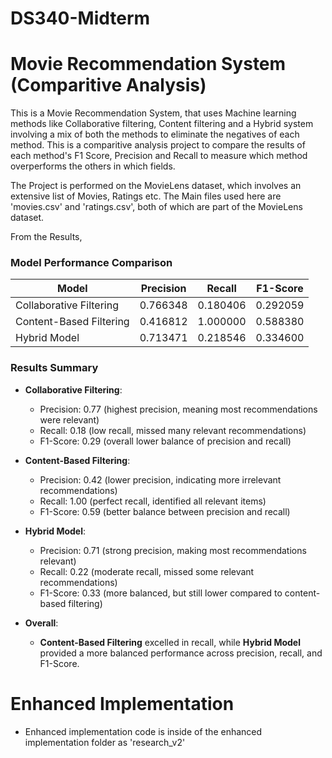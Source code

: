 # DS340-Midterm

# Movie Recommendation System (Comparitive Analysis)

This is a Movie Recommendation System, that uses Machine learning methods like Collaborative filtering, Content filtering and a Hybrid system involving a mix of both the methods to eliminate the negatives of each method. This is a comparitive analysis project to compare the results of each method's F1 Score, Precision and Recall to measure which method overperforms the others in which fields. 

The Project is performed on the MovieLens dataset, which involves an extensive list of Movies, Ratings etc. The Main files used here are 'movies.csv' and 'ratings.csv', both of which are part of the MovieLens dataset. 

From the Results, 

### Model Performance Comparison

| Model                     | Precision | Recall   | F1-Score |
|----------------------------|-----------|----------|----------|
| Collaborative Filtering     | 0.766348  | 0.180406 | 0.292059 |
| Content-Based Filtering     | 0.416812  | 1.000000 | 0.588380 |
| Hybrid Model                | 0.713471  | 0.218546 | 0.334600 |

### Results Summary

- **Collaborative Filtering**:
  - Precision: 0.77 (highest precision, meaning most recommendations were relevant)
  - Recall: 0.18 (low recall, missed many relevant recommendations)
  - F1-Score: 0.29 (overall lower balance of precision and recall)

- **Content-Based Filtering**:
  - Precision: 0.42 (lower precision, indicating more irrelevant recommendations)
  - Recall: 1.00 (perfect recall, identified all relevant items)
  - F1-Score: 0.59 (better balance between precision and recall)

- **Hybrid Model**:
  - Precision: 0.71 (strong precision, making most recommendations relevant)
  - Recall: 0.22 (moderate recall, missed some relevant recommendations)
  - F1-Score: 0.33 (more balanced, but still lower compared to content-based filtering)

- **Overall**: 
  - **Content-Based Filtering** excelled in recall, while **Hybrid Model** provided a more balanced performance across precision, recall, and F1-Score.
 


# Enhanced Implementation
- Enhanced implementation code is inside of the enhanced implementation folder as 'research_v2'
